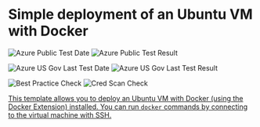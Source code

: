 # Simple deployment of an Ubuntu VM with Docker

![Azure Public Test Date](https://azurequickstartsservice.blob.core.windows.net/badges/docker-simple-on-ubuntu/PublicLastTestDate.svg)
![Azure Public Test Result](https://azurequickstartsservice.blob.core.windows.net/badges/docker-simple-on-ubuntu/PublicDeployment.svg)

![Azure US Gov Last Test Date](https://azurequickstartsservice.blob.core.windows.net/badges/docker-simple-on-ubuntu/FairfaxLastTestDate.svg)
![Azure US Gov Last Test Result](https://azurequickstartsservice.blob.core.windows.net/badges/docker-simple-on-ubuntu/FairfaxDeployment.svg)

![Best Practice Check](https://azurequickstartsservice.blob.core.windows.net/badges/docker-simple-on-ubuntu/BestPracticeResult.svg)
![Cred Scan Check](https://azurequickstartsservice.blob.core.windows.net/badges/docker-simple-on-ubuntu/CredScanResult.svg)

<a href="https://portal.azure.com/#create/Microsoft.Template/uri/https%3A%2F%2Fraw.githubusercontent.com%2Fazure%2Fazure-quickstart-templates%2Fmaster%2Fdocker-simple-on-ubuntu%2Fazuredeploy.json" target="_blank">


<a href="http://armviz.io/#/?load=https%3A%2F%2Fraw.githubusercontent.com%2Fazure%2Fazure-quickstart-templates%2Fmaster%2Fdocker-simple-on-ubuntu%2Fazuredeploy.json" target="_blank">

This template allows you to deploy an Ubuntu VM with Docker (using the Docker
Extension) installed. You can run `docker` commands by connecting to the virtual
machine with SSH.
